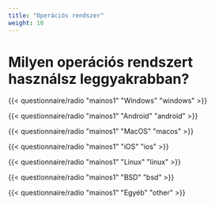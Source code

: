 ```yaml
---
title: "Operációs rendszer"
weight: 10
---
```

# Milyen operációs rendszert használsz leggyakrabban?

{{< questionnaire/radio "mainos1" "Windows" "windows" >}}

{{< questionnaire/radio "mainos1" "Android" "android" >}}

{{< questionnaire/radio "mainos1" "MacOS" "macos" >}}

{{< questionnaire/radio "mainos1" "iOS" "ios" >}}

{{< questionnaire/radio "mainos1" "Linux" "linux" >}}
 
{{< questionnaire/radio "mainos1" "BSD" "bsd" >}}

{{< questionnaire/radio "mainos1" "Egyéb" "other" >}}
